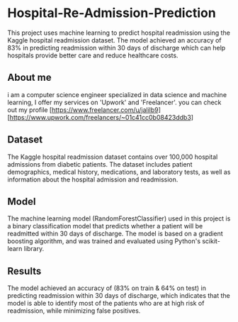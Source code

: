 # Hospital-Re-Admission-Prediction
This project uses machine learning to predict hospital readmission using the Kaggle hospital readmission dataset. The model achieved an accuracy of 83% in predicting readmission within 30 days of discharge which can help hospitals provide better care and reduce healthcare costs.

## About me
i am a computer science engineer specialized in data science and machine learning, I offer my services on 'Upwork' and 'Freelancer'. you can check out my profile [https://www.freelancer.com/u/jalilb9] [https://www.upwork.com/freelancers/~01c41cc0b08423ddb3]

## Dataset
The Kaggle hospital readmission dataset contains over 100,000 hospital admissions from diabetic patients. The dataset includes patient demographics, medical history, medications, and laboratory tests, as well as information about the hospital admission and readmission.

## Model
The machine learning model (RandomForestClassifier) used in this project is a binary classification model that predicts whether a patient will be readmitted within 30 days of discharge. The model is based on a gradient boosting algorithm, and was trained and evaluated using Python's scikit-learn library.

## Results
The model achieved an accuracy of (83% on train & 64% on test) in predicting readmission within 30 days of discharge, which indicates that the model is able to identify most of the patients who are at high risk of readmission, while minimizing false positives.
